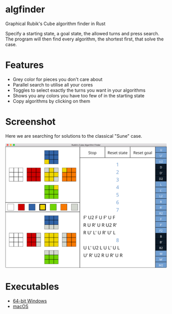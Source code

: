 # algfinder

Graphical Rubik's Cube algorithm finder in Rust

Specify a starting state, a goal state, the allowed turns and press search.
The program will then find every algorithm, the shortest first, that solve the case.

# Features

- Grey color for pieces you don't care about
- Parallel search to utilise all your cores
- Toggles to select exactly the turns you want in your algorithms
- Shows you any colors you have too few of in the starting state
- Copy algorithms by clicking on them

# Screenshot

Here we are searching for solutions to the classical "Sune" case.

![Screenshot of the program](https://raw.githubusercontent.com/andreasfrom/algfinder/master/screenshot.png)

# Executables

- [64-bit Windows](https://github.com/andreasfrom/algfinder/raw/master/executables/algfinder.exe)
- [macOS](https://github.com/andreasfrom/algfinder/raw/master/executables/algfinder_macos)

